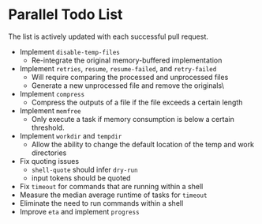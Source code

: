 # Parallel Todo List
The list is actively updated with each successful pull request.

- Implement `disable-temp-files`
    - Re-integrate the original memory-buffered implementation
- Implement `retries`, `resume`, `resume-failed`, and `retry-failed`
    - Will require comparing the processed and unprocessed files
    - Generate a new unprocessed file and remove the originals\
- Implement `compress`
    - Compress the outputs of a file if the file exceeds a certain length
- Implement `memfree`
    - Only execute a task if memory consumption is below a certain threshold.
- Implement `workdir` and `tempdir`
    - Allow the ability to change the default location of the temp and work directories
- Fix quoting issues
    - `shell-quote` should infer `dry-run`
    - input tokens should be quoted
- Fix `timeout` for commands that are running within a shell
- Measure the median average runtime of tasks for `timeout`
- Eliminate the need to run commands within a shell
- Improve `eta` and implement `progress`
